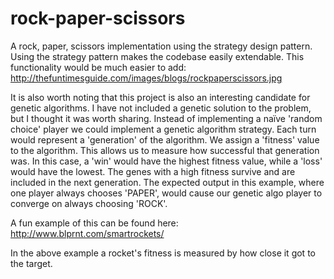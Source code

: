 # rock-paper-scissors
A rock, paper, scissors implementation using the strategy design pattern. Using the strategy pattern makes the codebase easily extendable. This functionality would be much easier to add: http://thefuntimesguide.com/images/blogs/rockpaperscissors.jpg

It is also worth noting that this project is also an interesting candidate for genetic algorithms. I have not included a genetic solution to the problem, but I thought it was worth sharing. Instead of implementing a naïve 'random choice' player we could implement a genetic algorithm strategy. Each turn would represent a 'generation' of the algorithm. We assign a 'fitness' value to the algorithm. This allows us to measure how successful that generation was. In this case, a 'win' would have the highest fitness value, while a 'loss' would have the lowest. The genes with a high fitness survive and are included in the next generation. The expected output in this example, where one player always chooses 'PAPER', would cause our genetic algo player to converge on always choosing 'ROCK'. 

A fun example of this can be found here: http://www.blprnt.com/smartrockets/

In the above example a rocket's fitness is measured by how close it got to the target.
